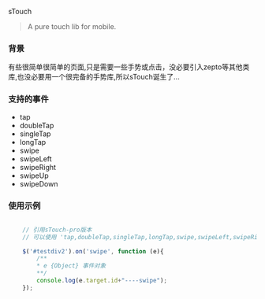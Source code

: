 sTouch

> A pure touch lib for mobile.

### 背景

有些很简单很简单的页面,只是需要一些手势或点击，没必要引入zepto等其他类库,也没必要用一个很完备的手势库,所以sTouch诞生了...

### 支持的事件

- tap
- doubleTap
- singleTap
- longTap
- swipe
- swipeLeft
- swipeRight
- swipeUp
- swipeDown

### 使用示例

``` javascript
    
    // 引用sTouch-pro版本
    // 可以使用 'tap,doubleTap,singleTap,longTap,swipe,swipeLeft,swipeRight,swipeUp,swipeDown'事件

    $('#testdiv2').on('swipe', function (e){
        /**
        * e {Object} 事件对象
        **/ 
        console.log(e.target.id+"----swipe");
    });

```

